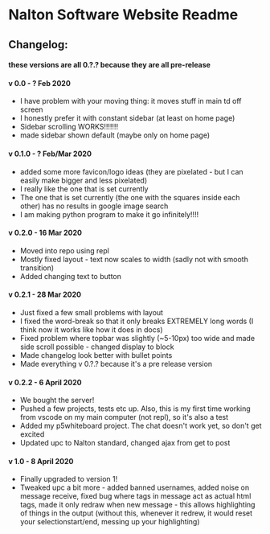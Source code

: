 # Nalton Software Website Readme

## Changelog:
#### these versions are all 0.?.? because they are all pre-release

#### v 0.0 - ? Feb 2020
- I have problem with your moving thing: it moves stuff in main td off screen  
- I honestly prefer it with constant sidebar (at least on home page)  
- Sidebar scrolling WORKS!!!!!!!  
- made sidebar shown default (maybe only on home page)  

#### v 0.1.0 - ? Feb/Mar 2020
- added some more favicon/logo ideas (they are pixelated - but I can easily make bigger and less pixelated)
- I really like the one that is set currently
- The one that is set currently (the one with the squares inside each other) has no results in google image search
- I am making python program to make it go infinitely!!!!

#### v 0.2.0 - 16 Mar 2020
- Moved into repo using repl
- Mostly fixed layout - text now scales to width (sadly not with smooth transition)
- Added changing text to button

#### v 0.2.1 - 28 Mar 2020
- Just fixed a few small problems with layout
- I fixed the word-break so that it only breaks EXTREMELY long words (I think now it works like how it does in docs)
- Fixed problem where topbar was slightly (~5-10px) too wide and made side scroll possible - changed display to block
- Made changelog look better with bullet points
- Made everything v 0.?.? because it's a pre release version

#### v 0.2.2 - 6 April 2020
- We bought the server!
- Pushed a few projects, tests etc up. Also, this is my first time working from vscode on my main computer (not repl), so it's also a test
- Added my p5whiteboard project. The chat doesn't work yet, so don't get excited
- Updated upc to Nalton standard, changed ajax from get to post

#### v 1.0 - 8 April 2020
- Finally upgraded to version 1!
- Tweaked upc a bit more - added banned usernames, added noise on message receive, fixed bug where tags in message act as actual html tags, made it only redraw when new message - this allows highlighting of things in the output (without this, whenever it redrew, it would reset your selectionstart/end, messing up your highlighting)
 